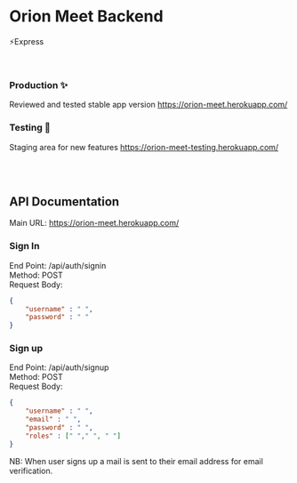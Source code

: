 # Orion Meet Backend
⚡Express

<br>

### Production ✨
Reviewed and tested stable app version
https://orion-meet.herokuapp.com/

### Testing 💫
Staging area for new features
https://orion-meet-testing.herokuapp.com/

<br><br>

## API Documentation
Main URL: https://orion-meet.herokuapp.com/

### Sign In
End Point: /api/auth/signin <br>
Method: POST <br>
Request Body:<br>
```json 
{
    "username" : " ",
    "password" : " "
}
```

### Sign up
End Point: /api/auth/signup <br>
Method: POST <br>
Request Body: <br>
```json
{
    "username" : " ",
    "email" : " ",
    "password" : " ",
    "roles" : [" "," ", " "]
}
```
NB: When user signs up a mail is sent to their email address for email verification.

### 
